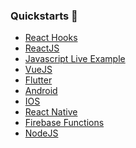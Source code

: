 ### Quickstarts 🏁

- <a href="https://github.com/xmtp/xmtp-quickstart-hooks" class="plausible-event-name=Quickstart">React Hooks</a>
- <a href="https://github.com/xmtp/xmtp-quickstart-reactjs" class="plausible-event-name=Quickstart">ReactJS</a>
- <a href="https://replit.com/@FabrizioGuespe/XMTP-Developer-Quickstart?v=1#index.ts" class="plausible-event-name=Replit">Javascript Live Example</a>
- <a href="https://github.com/xmtp/xmtp-quickstart-vuejs" class="plausible-event-name=Quickstart">VueJS</a>
- <a href="https://github.com/xmtp/xmtp-flutter" class="plausible-event-name=Quickstart">Flutter</a>
- <a href="https://github.com/xmtp/xmtp-android" class="plausible-event-name=Quickstart">Android</a>
- <a href="https://github.com/xmtp/xmtp-ios" class="plausible-event-name=Quickstart">IOS</a>
- <a href="https://github.com/xmtp/xmtp-react-native" class="plausible-event-name=Quickstart">React Native</a>
- <a href="https://github.com/xmtp/xmtp-firebase-functions" class="plausible-event-name=Quickstart">Firebase Functions</a>
- <a href="https://github.com/xmtp/xmtp-quickstart-node" class="plausible-event-name=Quickstart">NodeJS</a>
